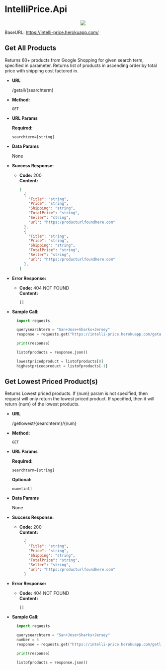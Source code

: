 # IntelliPrice.Api
<p align="center">
  <img src="https://user-images.githubusercontent.com/76453820/184288411-d544fb1e-615f-4812-993c-ee37e67857b6.png">
</p>

BaseURL: https://intelli-price.herokuapp.com/

**Get All Products**
----
  Returns 60+ products from Google Shopping for given search term, specified in parameter. Returns list of products in ascending order by total price with shipping cost factored in.

* **URL**

  /getall/{searchterm}

* **Method:**

  `GET`
  
*  **URL Params**

   **Required:**
 
   `searchterm=[string]`

* **Data Params**

  None

* **Success Response:**

  * **Code:** 200 <br />
    **Content:** 
    ```json
    [
      {
        "Title": "string",
        "Price": "string",
        "Shipping": "string",
        "TotalPrice": "string",
        "Seller": "string",
        "url": "https:/producturlfoundhere.com"
      },
      {
        "Title": "string",
        "Price": "string",
        "Shipping": "string",
        "TotalPrice": "string",
        "Seller": "string",
        "url": "https:/producturlfoundhere.com"
      },
    ]
    ```
* **Error Response:**

  * **Code:** 404 NOT FOUND <br />
    **Content:**
    ```
    []
    ```

* **Sample Call:**

  ```python
    import requests

    querysearchterm = "San+Jose+Sharks+Jersey"
    response = requests.get("https://intelli-price.herokuapp.com/getall/" + querysearchterm)

    print(response)

    listofproducts = response.json()

    lowestpricedproduct = listofproducts[0]
    highestpricedproduct = listofproducts[-1]
  ```
**Get Lowest Priced Product(s)**
----
  Returns Lowest priced products. If {num} param is not specified, then request will only return the lowest priced product. If specified, then it will return {num} of the lowest products.

* **URL**

  /getlowest/{searchterm}/{num}

* **Method:**

  `GET`
  
*  **URL Params**

   **Required:**
 
   `searchterm=[string]`
   
   **Optional:**
 
   `num=[int]`

* **Data Params**

  None

* **Success Response:**

  * **Code:** 200 <br />
    **Content:** 
    ```json
      {
        "Title": "string",
        "Price": "string",
        "Shipping": "string",
        "TotalPrice": "string",
        "Seller": "string",
        "url": "https:/producturlfoundhere.com"
      }
    ```
* **Error Response:**

  * **Code:** 404 NOT FOUND <br />
    **Content:**
    ```
    []
    ```

* **Sample Call:**

  ```python
    import requests

    querysearchterm = "San+Jose+Sharks+Jersey"
    number = 5
    response = requests.get("https://intelli-price.herokuapp.com/getlowest/" + querysearchterm + "/" + number)

    print(response)

    listofproducts = response.json()
  ```
